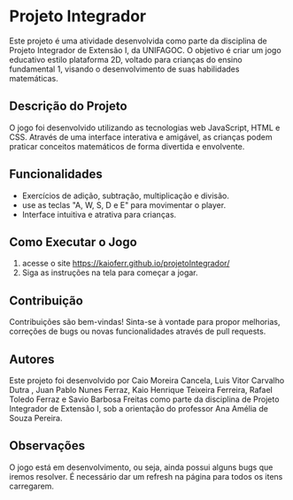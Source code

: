 # Projeto Integrador

Este projeto é uma atividade desenvolvida como parte da disciplina de Projeto Integrador de Extensão I, da UNIFAGOC. O objetivo é criar um jogo educativo estilo plataforma 2D, voltado para crianças do ensino fundamental 1, visando o desenvolvimento de suas habilidades matemáticas.

## Descrição do Projeto

O jogo foi desenvolvido utilizando as tecnologias web JavaScript, HTML e CSS. Através de uma interface interativa e amigável, as crianças podem praticar conceitos matemáticos de forma divertida e envolvente.

## Funcionalidades

- Exercícios de adição, subtração, multiplicação e divisão.
- use as teclas "A, W, S, D e E" para movimentar o player.
- Interface intuitiva e atrativa para crianças.

## Como Executar o Jogo
1. acesse o site https://kaioferr.github.io/projetoIntegrador/
2. Siga as instruções na tela para começar a jogar.

## Contribuição

Contribuições são bem-vindas! Sinta-se à vontade para propor melhorias, correções de bugs ou novas funcionalidades através de pull requests.

## Autores

Este projeto foi desenvolvido por Caio Moreira Cancela, Luis Vitor Carvalho Dutra , Juan Pablo Nunes Ferraz, Kaio Henrique Teixeira Ferreira, Rafael Toledo Ferraz e Savio Barbosa Freitas como parte da disciplina de Projeto Integrador de Extensão I, sob a orientação do professor Ana Amélia de Souza Pereira.

## Observações
O jogo está em desenvolvimento, ou seja, ainda possui alguns bugs que iremos resolver. É necessário dar um refresh na página para todos os itens carregarem.

